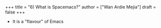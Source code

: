 +++
title = "6) What is Spacemacs?"
author = ["Wan Ardie Mejia"]
draft = false
+++

-   It is a "flavour" of Emacs
